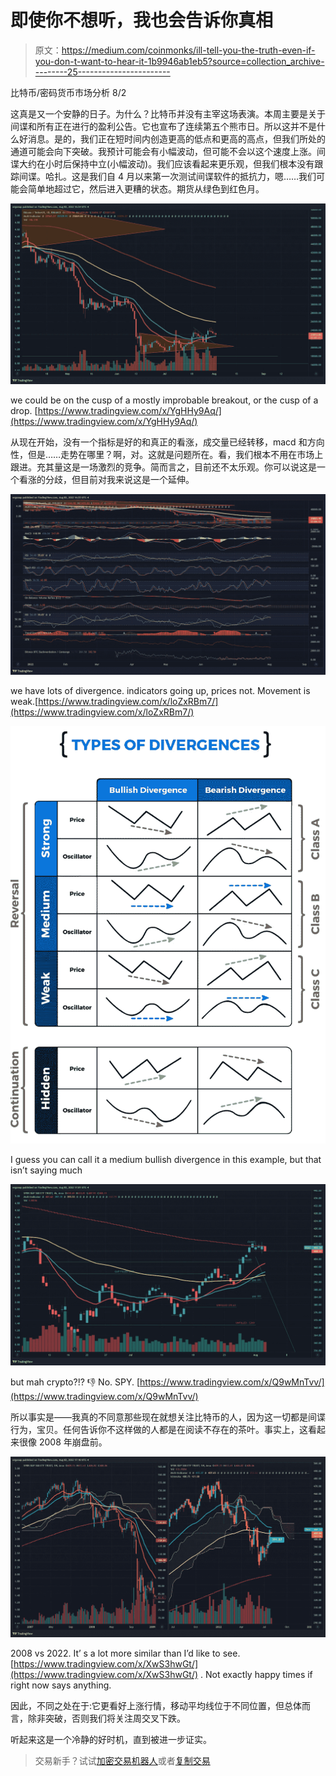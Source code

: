 # 即使你不想听，我也会告诉你真相

> 原文：<https://medium.com/coinmonks/ill-tell-you-the-truth-even-if-you-don-t-want-to-hear-it-1b9946ab1eb5?source=collection_archive---------25----------------------->

比特币/密码货币市场分析 8/2

这真是又一个安静的日子。为什么？比特币并没有主宰这场表演。本周主要是关于间谍和所有正在进行的盈利公告。它也宣布了连续第五个熊市日。所以这并不是什么好消息。是的，我们正在短时间内创造更高的低点和更高的高点，但我们所处的通道可能会向下突破。我预计可能会有小幅波动，但可能不会以这个速度上涨。间谍大约在小时后保持中立(小幅波动)。我们应该看起来更乐观，但我们根本没有跟踪间谍。哈扎。这是我们自 4 月以来第一次测试间谍软件的抵抗力，嗯……我们可能会简单地超过它，然后进入更糟的状态。期货从绿色到红色月。

![](img/af78dc25b01a3c66481373af660e3593.png)

we could be on the cusp of a mostly improbable breakout, or the cusp of a drop. [https://www.tradingview.com/x/YgHHy9Aq/](https://www.tradingview.com/x/YgHHy9Aq/)

从现在开始，没有一个指标是好的和真正的看涨，成交量已经转移，macd 和方向性，但是……走势在哪里？啊，对。这就是问题所在。看，我们根本不用在市场上跟进。充其量这是一场激烈的竞争。简而言之，目前还不太乐观。你可以说这是一个看涨的分歧，但目前对我来说这是一个延伸。

![](img/5ab3937b32b1c8106b6092bb5d0ce4a4.png)

we have lots of divergence. indicators going up, prices not. Movement is weak.[https://www.tradingview.com/x/loZxRBm7/](https://www.tradingview.com/x/loZxRBm7/)

![](img/76b4a0a23ecf67fcdc8a763faa69b8ac.png)

I guess you can call it a medium bullish divergence in this example, but that isn’t saying much

![](img/f3fc2c5d1f86a4ef10d32a0043b6ab12.png)

but mah crypto?!? 👎 No. SPY. [https://www.tradingview.com/x/Q9wMnTvv/](https://www.tradingview.com/x/Q9wMnTvv/)

所以事实是——我真的不同意那些现在就想关注比特币的人，因为这一切都是间谍行为，宝贝。任何告诉你不这样做的人都是在阅读不存在的茶叶。事实上，这看起来很像 2008 年崩盘前。

![](img/61ed55489dca31b46c64aa956879ed3c.png)

2008 vs 2022\. It’ s a lot more similar than I’d like to see. [https://www.tradingview.com/x/XwS3hwGt/](https://www.tradingview.com/x/XwS3hwGt/) . Not exactly happy times if right now says anything.

因此，不同之处在于:它更看好上涨行情，移动平均线位于不同位置，但总体而言，除非突破，否则我们将关注周交叉下跌。

听起来这是一个冷静的好时机，直到被进一步证实。

> 交易新手？试试[加密交易机器人](/coinmonks/crypto-trading-bot-c2ffce8acb2a)或者[复制交易](/coinmonks/top-10-crypto-copy-trading-platforms-for-beginners-d0c37c7d698c)
